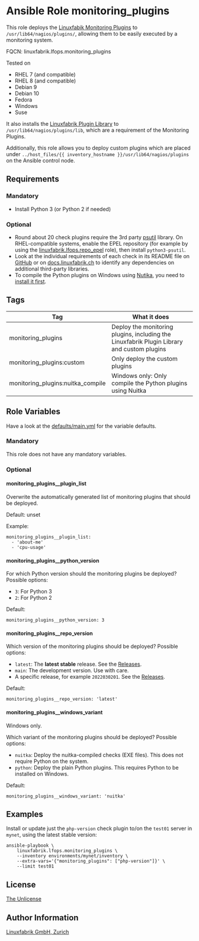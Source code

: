 # Ansible Role monitoring_plugins

This role deploys the [Linuxfabik Monitoring Plugins](https://github.com/Linuxfabrik/monitoring-plugins) to `/usr/lib64/nagios/plugins/`, allowing them to be easily executed by a monitoring system.

FQCN: linuxfabrik.lfops.monitoring_plugins

Tested on

* RHEL 7 (and compatible)
* RHEL 8 (and compatible)
* Debian 9
* Debian 10
* Fedora
* Windows
* Suse

It also installs the [Linuxfabrik Plugin Library](https://github.com/Linuxfabrik/monitoring-plugins) to `/usr/lib64/nagios/plugins/lib`, which are a requirement of the Monitoring Plugins.

Additionally, this role allows you to deploy custom plugins which are placed under `../host_files/{{ inventory_hostname }}/usr/lib64/nagios/plugins` on the Ansible control node.


## Requirements

### Mandatory

* Install Python 3 (or Python 2 if needed)


### Optional

* Round about 20 check plugins require the 3rd party [psutil](https://psutil.readthedocs.io/en/latest/) library. On RHEL-compatible systems, enable the EPEL repository (for example by using the [linuxfabrik.lfops.repo_epel](https://github.com/Linuxfabrik/lfops/tree/main/roles/repo_epel) role), then install `python3-psutil`.
* Look at the individual requirements of each check in its README file on [GitHub](https://github.com/Linuxfabrik/monitoring-plugins) or on [docs.linuxfabrik.ch](https://docs.linuxfabrik.ch/monitoring-plugins/000-check-plugins.html) to identify any dependencies on additional third-party libraries.
* To compile the Python plugins on Windows using [Nutika](https://nuitka.net/), you need to [install it first](https://nuitka.net/doc/download.html#pypi).


## Tags

| Tag | What it does |
| --- | ------------ |
| monitoring_plugins | Deploy the monitoring plugins, including the Linuxfabrik Plugin Library and custom plugins |
| monitoring_plugins:custom | Only deploy the custom plugins |
| monitoring_plugins:nuitka_compile | Windows only: Only compile the Python plugins using Nuitka |


## Role Variables

Have a look at the [defaults/main.yml](https://github.com/Linuxfabrik/lfops/blob/main/roles/monitoring_plugins/defaults/main.yml) for the variable defaults.


### Mandatory

This role does not have any mandatory variables.


### Optional

#### monitoring_plugins__plugin_list

Overwrite the automatically generated list of monitoring plugins that should be deployed.

Default: unset

Example:

    monitoring_plugins__plugin_list:
      - 'about-me'
      - 'cpu-usage'


#### monitoring_plugins__python_version

For which Python version should the monitoring plugins be deployed? Possible options:

* `3`: For Python 3
* `2`: For Python 2

Default:

    monitoring_plugins__python_version: 3


#### monitoring_plugins__repo_version

Which version of the monitoring plugins should be deployed? Possible options:

* `latest`: The **latest stable** release. See the [Releases](https://github.com/Linuxfabrik/monitoring-plugins/releases).
* `main`: The development version. Use with care.
* A specific release, for example `2022030201`. See the [Releases](https://github.com/Linuxfabrik/monitoring-plugins/releases).

Default:

    monitoring_plugins__repo_version: 'latest'


#### monitoring_plugins__windows_variant

Windows only.

Which variant of the monitoring plugins should be deployed? Possible options:

* `nuitka`: Deploy the nuitka-compiled checks (EXE files). This does not require Python on the system.
* `python`: Deploy the plain Python plugins. This requires Python to be installed on Windows.

Default:

    monitoring_plugins__windows_variant: 'nuitka'


## Examples

Install or update just the `php-version` check plugin to/on the `test01` server in `mynet`, using the latest stable version:

    ansible-playbook \
        linuxfabrik.lfops.monitoring_plugins \
        --inventory environments/mynet/inventory \
        --extra-vars='{"monitoring_plugins": ["php-version"]}' \
        --limit test01


## License

[The Unlicense](https://unlicense.org/)


## Author Information

[Linuxfabrik GmbH, Zurich](https://www.linuxfabrik.ch)
